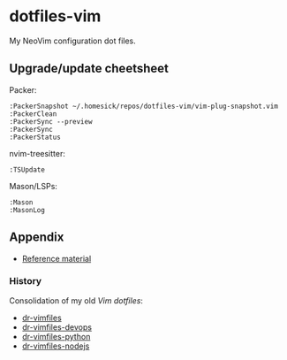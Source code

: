 # dotfiles-vim

My NeoVim configuration dot files.


## Upgrade/update cheetsheet

Packer:
```vim
:PackerSnapshot ~/.homesick/repos/dotfiles-vim/vim-plug-snapshot.vim
:PackerClean
:PackerSync --preview
:PackerSync
:PackerStatus
```

nvim-treesitter:
```vim
:TSUpdate
```

Mason/LSPs:
```vim
:Mason
:MasonLog
```


## Appendix

- [Reference material](docs/reference.md)


### History

Consolidation of my old *Vim* *dotfiles*:

- [dr-vimfiles](https://github.com/pedrohdz/dr-vimfiles)
- [dr-vimfiles-devops](https://github.com/pedrohdz/dr-vimfiles-devops)
- [dr-vimfiles-python](https://github.com/pedrohdz/dr-vimfiles-python)
- [dr-vimfiles-nodejs](https://github.com/pedrohdz/dr-vimfiles-nodejs)
